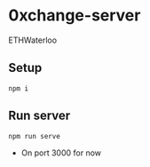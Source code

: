 # 0xchange-server
ETHWaterloo

## Setup

`npm i`

## Run server

`npm run serve`
- On port 3000 for now
